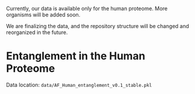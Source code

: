 Currently, our data is available only for the human proteome. More organisms will be added soon.

We are finalizing the data, and the repository structure will be changed and reorganized in the future.

# Entanglement in the Human Proteome
Data location: `data/AF_Human_entanglement_v0.1_stable.pkl`
